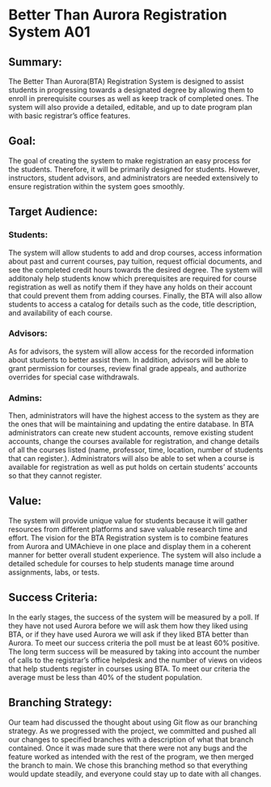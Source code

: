 # Better Than Aurora Registration System A01


## Summary:


The Better Than Aurora(BTA) Registration System is designed to assist students in progressing towards a designated degree by allowing them to enroll in prerequisite courses as well as keep track of completed ones. The system will also provide a detailed, editable, and up to date program plan with basic registrar’s office features.
 
 
## Goal:
The goal of creating the system  to make registration an easy process for the students. Therefore, it will be primarily designed for students. However, instructors, student advisors, and administrators are needed extensively to ensure registration within the system goes smoothly.


## Target Audience:


### Students:


The system will allow students to add and drop courses, access information about past and current courses, pay tuition, request official documents,  and see the completed credit hours towards the desired degree. The system will additonaly help students know which prerequisites are required for course registration as well as notify them if they have any holds on their account that could prevent them from adding courses. Finally, the BTA will also allow students to access a catalog for details such as the code, title description, and availability of each course. 


### Advisors:


As for advisors, the system will allow access for the recorded information about students to better assist them. In addition, advisors will be able to grant permission for courses,  review final grade appeals, and authorize overrides for special case withdrawals. 


### Admins:


Then, administrators will have the highest access to the system as they are the ones that will be maintaining and updating the entire database. In BTA administrators can create new student accounts, remove existing student accounts, change the courses available for registration, and change details of all the courses listed (name, professor, time, location, number of students that can register.). Administrators will also be able to set when a course is available for registration as well as put holds on certain students’ accounts so that they cannot register. 


## Value:


The system will provide unique value for students because it will gather resources from different platforms and save valuable research time and effort. The vision for the BTA Registration system is to combine features from Aurora and UMAchieve in one place and display them in a coherent manner for better overall student experience. The system will also include a detailed schedule for courses to help students manage time around assignments, labs, or tests. 


## Success Criteria:


In the early stages, the success of the system will be measured by a poll. If they have not used Aurora before we will ask them how they liked using BTA, or if they have used Aurora we will ask if they liked BTA better than Aurora. To meet our success criteria the poll must be at least 60% positive. The long term success will be measured by taking into account the number of calls to the registrar’s office helpdesk and the number of views on videos that help students register in courses using BTA. To meet our criteria the average must be less than 40% of the student population.


## Branching Strategy:

Our team had discussed the thought about using Git flow as our branching strategy. As we progressed with the project, we committed and pushed all our changes to specified branches with a description of what that branch contained. Once it was made sure that there were not any bugs and the feature worked as intended with the rest of the program, we then merged the branch to main. We chose this branching method so that everything would update steadily, and everyone could stay up to date with all changes.


